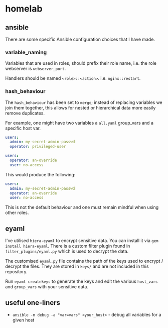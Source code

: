 # homelab

## ansible

There are some specific Ansible configuration choices that I have made.

### variable_naming

Variables that are used in roles, should prefix their role name, i.e. the role webserver is `webserver_port`.

Handlers should be named `<role>::<action>`. i.e. `nginx::restart`.

### hash_behaviour

The `hash_behaviour` has been set to `merge`; instead of replacing variables we join them together, this allows for nested or hierarchical data more easily remove duplicates.

For example, one might have two variables a `all.yaml` group_vars and a specific host var.

```yaml
users:
  admin: my-secret-admin-passwd
  operator: privileged-user
```

```yaml
users:
  operator: an-override
  user: no-access
```

This would produce the following:

```yaml
users:
  admin: my-secret-admin-passwd
  operator: an-override
  user: no-access
```

This is not the default behaviour and one must remain mindful when using other roles.

## eyaml

I've utilised `hiera-eyaml` to encrypt sensitive data. You can install it via `gem install hiera-eyaml`. There is a custom filter plugin found in `filter_plugins/eyaml.py` which is used to decrypt the data.

The customised `eyaml.py` file contains the path of the keys used to encrypt / decrypt the files. They are stored in `keys/` and are not included in this repository.

Run `eyaml createkeys` to generate the keys and edit the various `host_vars` and `group_vars` with your sensitive data.

## useful one-liners
- `ansible -m debug -a "var=vars" <your_host>` - debug all variables for a given host
